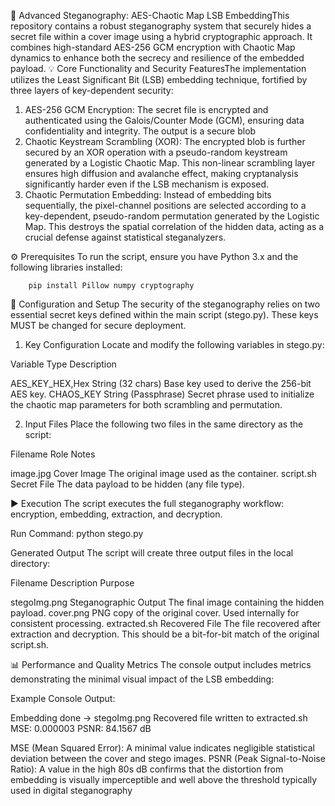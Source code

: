 🔐 Advanced Steganography: 
AES-Chaotic Map LSB EmbeddingThis repository contains a robust steganography system that securely hides a secret file within a cover image using a hybrid cryptographic approach. It combines high-standard AES-256 GCM encryption with Chaotic Map dynamics to enhance both the secrecy and resilience of the embedded payload.
💡 Core Functionality and Security FeaturesThe implementation utilizes the Least Significant Bit (LSB) embedding technique, fortified by three layers of key-dependent security:
1. AES-256 GCM Encryption: The secret file is encrypted and authenticated using the Galois/Counter Mode (GCM), ensuring data confidentiality and integrity. The output is a secure blob
2. Chaotic Keystream Scrambling (XOR): The encrypted blob is further secured by an XOR operation with a pseudo-random keystream generated by a Logistic Chaotic Map. This non-linear scrambling layer ensures high diffusion and avalanche effect, making cryptanalysis significantly harder even if the LSB mechanism is exposed.
3. Chaotic Permutation Embedding: Instead of embedding bits sequentially, the pixel-channel positions are selected according to a key-dependent, pseudo-random permutation generated by the Logistic Map. This destroys the spatial correlation of the hidden data, acting as a crucial defense against statistical steganalyzers.

⚙️ Prerequisites
To run the script, ensure you have Python 3.x and the following libraries installed:

        pip install Pillow numpy cryptography


  🔑 Configuration and Setup
The security of the steganography relies on two essential secret keys defined within the main script (stego.py). These keys MUST be changed for secure deployment.

1. Key Configuration
Locate and modify the following variables in stego.py:

Variable                    Type                                             Description

AES_KEY_HEX,Hex         String (32 chars)                Base key used to derive the 256-bit AES key.
CHAOS_KEY             String (Passphrase)            Secret phrase used to initialize the chaotic map parameters for both scrambling and permutation.



2. Input Files
Place the following two files in the same directory as the script:



Filename                Role                                        Notes

image.jpg           Cover Image                      The original image used as the container.
script.sh             Secret File                    The data payload to be hidden (any file type).


▶️ Execution
The script executes the full steganography workflow: encryption, embedding, extraction, and decryption.

Run Command:    python stego.py


Generated Output
The script will create three output files in the local directory:

  
Filename                         Description                                  Purpose

stegoImg.png                Steganographic Output                The final image containing the hidden payload.
cover.png              PNG copy of the original cover.           Used internally for consistent processing.
extracted.sh                  Recovered File                              The file recovered after extraction and decryption. This should be a bit-for-bit match of the original script.sh.


📊 Performance and Quality Metrics
The console output includes metrics demonstrating the minimal visual impact of the LSB embedding:

Example Console Output:

Embedding done -> stegoImg.png
Recovered file written to extracted.sh
MSE:  0.000003
PSNR: 84.1567 dB

MSE (Mean Squared Error): A minimal value indicates negligible statistical deviation between the cover and stego images.
PSNR (Peak Signal-to-Noise Ratio): A value in the high 80s dB confirms that the distortion from embedding is visually imperceptible and well above the threshold typically used in digital steganography
